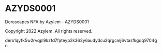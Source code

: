 # AZYDS0001
Deroscapes NFA by Azylem - AZYDS0001

Copyright 2022 Azylem. All rights reserved.

dero1qyfk5w2rvqpl9kzfd7fpteyp2k362y6audydcu2qrgcmj6vtasfkgqq9704gn
